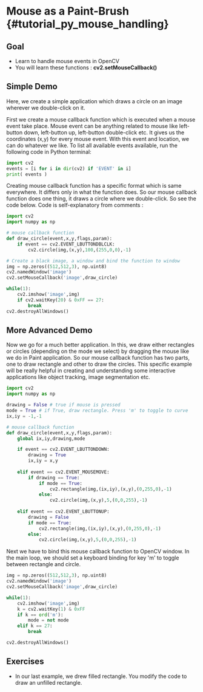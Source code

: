 # Mouse as a Paint-Brush {#tutorial_py_mouse_handling}

Goal
----

-   Learn to handle mouse events in OpenCV
-   You will learn these functions : **cv2.setMouseCallback()**

Simple Demo
-----------

Here, we create a simple application which draws a circle on an image wherever we double-click on it.

First we create a mouse callback function which is executed when a mouse event take place. Mouse event can be anything related to mouse like left-button down, left-button up, left-button double-click etc. It gives us the coordinates (x,y) for every mouse event. With this event and location, we can do whatever we like. To list all available events available, run the following code in Python terminal:
```python
import cv2
events = [i for i in dir(cv2) if 'EVENT' in i]
print( events )
```
Creating mouse callback function has a specific format which is same everywhere. It differs only in what the function does. So our mouse callback function does one thing, it draws a circle where we double-click. So see the code below. Code is self-explanatory from comments :
```python
import cv2
import numpy as np

# mouse callback function
def draw_circle(event,x,y,flags,param):
    if event == cv2.EVENT_LBUTTONDBLCLK:
        cv2.circle(img,(x,y),100,(255,0,0),-1)

# Create a black image, a window and bind the function to window
img = np.zeros((512,512,3), np.uint8)
cv2.namedWindow('image')
cv2.setMouseCallback('image',draw_circle)

while(1):
    cv2.imshow('image',img)
    if cv2.waitKey(20) & 0xFF == 27:
        break
cv2.destroyAllWindows()
```
## More Advanced Demo

Now we go for a much better application. In this, we draw either rectangles or circles (depending on the mode we select) by dragging the mouse like we do in Paint application. So our mouse callback function has two parts, one to draw rectangle and other to draw the circles. This specific example will be really helpful in creating and understanding some interactive applications like object tracking, image segmentation etc.
```python
import cv2
import numpy as np

drawing = False # true if mouse is pressed
mode = True # if True, draw rectangle. Press 'm' to toggle to curve
ix,iy = -1,-1

# mouse callback function
def draw_circle(event,x,y,flags,param):
    global ix,iy,drawing,mode

    if event == cv2.EVENT_LBUTTONDOWN:
        drawing = True
        ix,iy = x,y
    
    elif event == cv2.EVENT_MOUSEMOVE:
        if drawing == True:
            if mode == True:
                cv2.rectangle(img,(ix,iy),(x,y),(0,255,0),-1)
            else:
                cv2.circle(img,(x,y),5,(0,0,255),-1)
    
    elif event == cv2.EVENT_LBUTTONUP:
        drawing = False
        if mode == True:
            cv2.rectangle(img,(ix,iy),(x,y),(0,255,0),-1)
        else:
            cv2.circle(img,(x,y),5,(0,0,255),-1)
```
Next we have to bind this mouse callback function to OpenCV window. In the main loop, we should set a keyboard binding for key 'm' to toggle between rectangle and circle.
```python
img = np.zeros((512,512,3), np.uint8)
cv2.namedWindow('image')
cv2.setMouseCallback('image',draw_circle)

while(1):
    cv2.imshow('image',img)
    k = cv2.waitKey(1) & 0xFF
    if k == ord('m'):
        mode = not mode
    elif k == 27:
        break

cv2.destroyAllWindows()
```

## Exercises
- In our last example, we drew filled rectangle. You modify the code to draw an unfilled rectangle.
